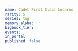 ```yaml
---
name: Cadet First Class Locarno
rarity: 5
series: tng
memory_alpha: ''
bigbook_tier:
events:
in_portal:
published: false
---
```

